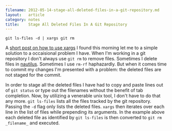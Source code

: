 ```yaml
---
filename: 2012-05-14-stage-all-deleted-files-in-a-git-repository.md
layout:   article
category: notes
title:    Stage All Deleted Files In A Git Repository
---
```


    git ls-files -d | xargs git rm

A [short post on how to use xargs][1] I found this morning let me to a simple
solution to a occaisional problem I have. When I'm working in a git repository
I don't always use `git rm` to remove files. Sometimes I delete files in
[nautilus][2]. Sometimes I use `rm-rf` haphazardly. But when it comes time to
commit my changes I'm presented with a problem: the deleted files are not staged
for the commit.

In order to stage all the deleted files I have had to copy and paste lines out
of `git status` or type out the filenames without the benefit of tab completion.
Now, by utilizing a venerable unix tool, I don't have to do that any more. `git
ls-files` lists all the files tracked by the git repository. Passing the `-d`
flag only lists the deleted files. `xargs` then iterates over each line in the
list of files while prepending its arguments. In the example above each deleted
file as identified by `git ls-files` is then converted to `git rm _filename_`
and executed.

[1]: http://bitops.io/blog/1336893229/xargs
[2]: http://en.wikipedia.org/wiki/Nautilus_%28file_manager%29
